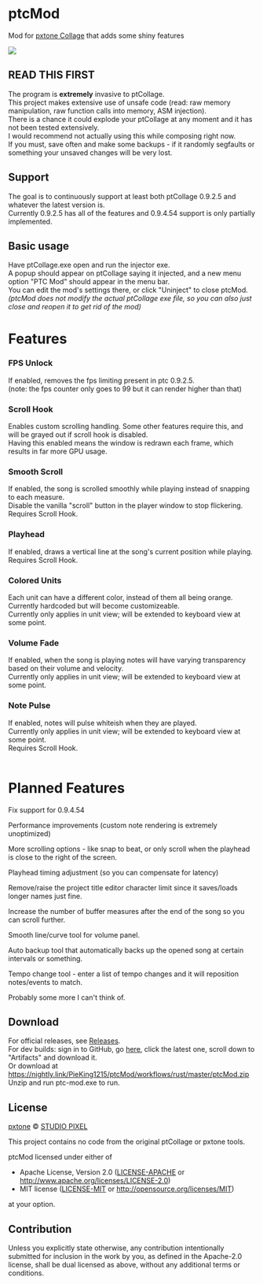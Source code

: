 # ptcMod
Mod for [pxtone Collage](https://pxtone.org/downloads/) that adds some shiny features

![](../media/sample.png?raw=true)

## READ THIS FIRST
The program is **extremely** invasive to ptCollage.<br>
This project makes extensive use of unsafe code (read: raw memory manipulation, raw function calls into memory, ASM injection).<br>
There is a chance it could explode your ptCollage at any moment and it has not been tested extensively.<br>
I would recommend not actually using this while composing right now.<br>
If you must, save often and make some backups - if it randomly segfaults or something your unsaved changes will be very lost.

## Support
The goal is to continuously support at least both ptCollage 0.9.2.5 and whatever the latest version is.<br>
Currently 0.9.2.5 has all of the features and 0.9.4.54 support is only partially implemented.

## Basic usage
Have ptCollage.exe open and run the injector exe.<br>
A popup should appear on ptCollage saying it injected, and a new menu option "PTC Mod" should appear in the menu bar.<br>
You can edit the mod's settings there, or click "Uninject" to close ptcMod.<br>
*(ptcMod does not modify the actual ptCollage exe file, so you can also just close and reopen it to get rid of the mod)*

# Features
### FPS Unlock
If enabled, removes the fps limiting present in ptc 0.9.2.5.<br>
(note: the fps counter only goes to 99 but it can render higher than that)

### Scroll Hook
Enables custom scrolling handling. Some other features require this, and will be grayed out if scroll hook is disabled.<br>
Having this enabled means the window is redrawn each frame, which results in far more GPU usage.

### Smooth Scroll
If enabled, the song is scrolled smoothly while playing instead of snapping to each measure.<br>
Disable the vanilla "scroll" button in the player window to stop flickering.<br>
Requires Scroll Hook.

### Playhead
If enabled, draws a vertical line at the song's current position while playing.<br>
Requires Scroll Hook.

### Colored Units
Each unit can have a different color, instead of them all being orange.<br>
Currently hardcoded but will become customizeable.<br>
Currently only applies in unit view; will be extended to keyboard view at some point.

### Volume Fade
If enabled, when the song is playing notes will have varying transparency based on their volume and velocity.<br>
Currently only applies in unit view; will be extended to keyboard view at some point.

### Note Pulse
If enabled, notes will pulse whiteish when they are played.<br>
Currently only applies in unit view; will be extended to keyboard view at some point.<br>
Requires Scroll Hook.
<br><br>

# Planned Features
Fix support for 0.9.4.54

Performance improvements (custom note rendering is extremely unoptimized)

More scrolling options - like snap to beat, or only scroll when the playhead is close to the right of the screen.

Playhead timing adjustment (so you can compensate for latency)

Remove/raise the project title editor character limit since it saves/loads longer names just fine.

Increase the number of buffer measures after the end of the song so you can scroll further.

Smooth line/curve tool for volume panel.

Auto backup tool that automatically backs up the opened song at certain intervals or something.

Tempo change tool - enter a list of tempo changes and it will reposition notes/events to match.

Probably some more I can't think of.

## Download
For official releases, see [Releases](../../releases).<br>
For dev builds: sign in to GitHub, go [here](https://github.com/PieKing1215/ptcMod/actions/workflows/rust.yml?query=branch%3Amaster+is%3Asuccess), click the latest one, scroll down to "Artifacts" and download it.<br>
Or download at https://nightly.link/PieKing1215/ptcMod/workflows/rust/master/ptcMod.zip<br>
Unzip and run ptc-mod.exe to run.

## License

[pxtone](https://pxtone.org/) © [STUDIO PIXEL](https://studiopixel.jp)

This project contains no code from the original ptCollage or pxtone tools.

ptcMod licensed under either of

 * Apache License, Version 2.0
   ([LICENSE-APACHE](LICENSE-APACHE) or http://www.apache.org/licenses/LICENSE-2.0)
 * MIT license
   ([LICENSE-MIT](LICENSE-MIT) or http://opensource.org/licenses/MIT)

at your option.

## Contribution

Unless you explicitly state otherwise, any contribution intentionally submitted
for inclusion in the work by you, as defined in the Apache-2.0 license, shall be
dual licensed as above, without any additional terms or conditions.
